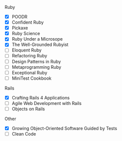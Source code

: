 Ruby

* [x] POODR
* [x] Confident Ruby
* [x] Pickaxe
* [x] Ruby Science
* [x] Ruby Under a Microsope
* [x] The Well-Grounded Rubyist
* [ ] Eloquent Ruby
* [ ] Refactoring Ruby
* [ ] Design Patterns in Ruby
* [ ] Metaprogramming Ruby
* [ ] Exceptional Ruby
* [ ] MiniTest Cookbook

Rails

* [x] Crafting Rails 4 Applications
* [ ] Agile Web Development with Rails
* [ ] Objects on Rails

Other

* [x] Growing Object-Oriented Software Guided by Tests
* [ ] Clean Code
